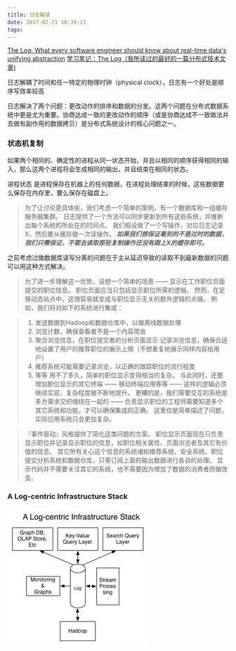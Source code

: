 ```yaml
---
title: 日志解读
date: 2017-02-21 18:39:13
tags:
---
```

[The Log: What every software engineer should know about real-time data's unifying abstraction](https://engineering.linkedin.com/distributed-systems/log-what-every-software-engineer-should-know-about-real-time-datas-unifying)
[学习笔记：The Log（我所读过的最好的一篇分布式技术文章)](http://www.cnblogs.com/foreach-break/p/notes_about_distributed_system_and_The_log.html)

日志解耦了时间和任一特定的物理时钟（physical clock），日志有一个好处是顺序写效率较高

日志解决了两个问题：更改动作的排序和数据的分发。这两个问题在分布式数据系统中更是尤为重要。协商达成一致的更改动作的顺序（或是协商达成不一致做法并去做有副作用的数据拷贝）是分布式系统设计的核心问题之一。

### 状态机复制
如果两个相同的、确定性的进程从同一状态开始，并且以相同的顺序获得相同的输入，那么这两个进程将会生成相同的输出，并且结束在相同的状态。

进程状态 是进程保存在机器上的任何数据，在进程处理结束的时候，这些数据要么保存在内存里，要么保存在磁盘上。

> 为了让讨论更具体些，我们考虑一个简单的案例，有一个数据库和一组缓存服务器集群。 日志提供了一个方法可以同步更新到所有这些系统，并推断出每个系统的所处在的时间点。 我们假设做了一个写操作，对应日志记录X，然后要从缓存做一次读操作。 ***如果我们想保证看到的不是过时的数据，我们只需保证，不要去读取那些复制操作还没有跟上X的缓存即可。***

之前考虑过做数据库读写分离的问题在于主从延迟导致的读取不到最新数据的问题可以用这种方式解决。

> 为了进一步理解这一优势，设想一个简单的场景 —— 显示在工作职位页面提交的职位信息。 职位页面应当只包括显示职位所需的逻辑。 然而，在足够动态站点中，这很容易就变成与职位显示无关的额外逻辑的点缀。 例如，我们将对如下的系统进行集成：

> 1. 发送数据到Hadoop和数据仓库中，以做离线数据处理
> 2. 浏览计数，确保查看者不是一个内容爬虫
> 3. 聚合浏览信息，在职位提交者的分析页面显示
>记录浏览信息，确保合适地设置了用户的推荐职位的展示上限（不想重复地展示同样内容给用户）
> 4. 推荐系统可能需要记录浏览，以正确的跟踪职位的流行程度
> 5. 等等
>用不了多久，简单的职位显示变得相当的复杂。 与此同时，还要增加职位显示的其它终端 —— 移动终端应用等等 —— 这样的逻辑必须继续实现，复杂程度被不断地提升。 更糟的是，我们需要交互的系统是多方需求交织缠绕在一起的 —— 负责显示职位的工程师需要知道多个其它系统和功能，才可以确保集成的正确。 这里仅是简单描述了问题，实际应用系统只会更加复杂。

>『事件驱动』风格提供了简化这类问题的方案。 职位显示页面现在只负责显示职位并记录显示职位的信息，如职位相关属性、页面浏览者及其它有价值的信息。 其它所有关心这个信息的系统诸如推荐系统、安全系统、职位提交分析系统和数据仓库，只需订阅上面的输出数据进行各自的处理。 显示代码并不需要关注其它的系统，也不需要因为增加了数据的消费者而做改变。

### A Log-centric Infrastructure Stack

![](/images/full-stack.png)

